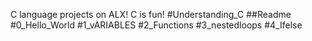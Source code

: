 C language projects on ALX!
C is fun!
#Understanding_C
##Readme
#0_Hello_World
#1_vARIABLES
#2_Functions
#3_nestedloops
#4_Ifelse
















